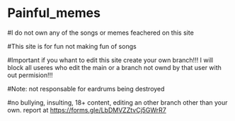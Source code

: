 # Painful_memes
#I do not own any of the songs or memes feachered on this site


#This site is for fun not making fun of songs

#Important if you whant to edit this site create your own branch!!! I will block all useres who edit the main or a branch not ownd by that user  with out permision!!!

#Note: not responsable for eardrums being destroyed

#no bullying, insulting, 18+ content, editing an other branch other than your own. report at https://forms.gle/LbDMVZZtvCj5GWrR7
